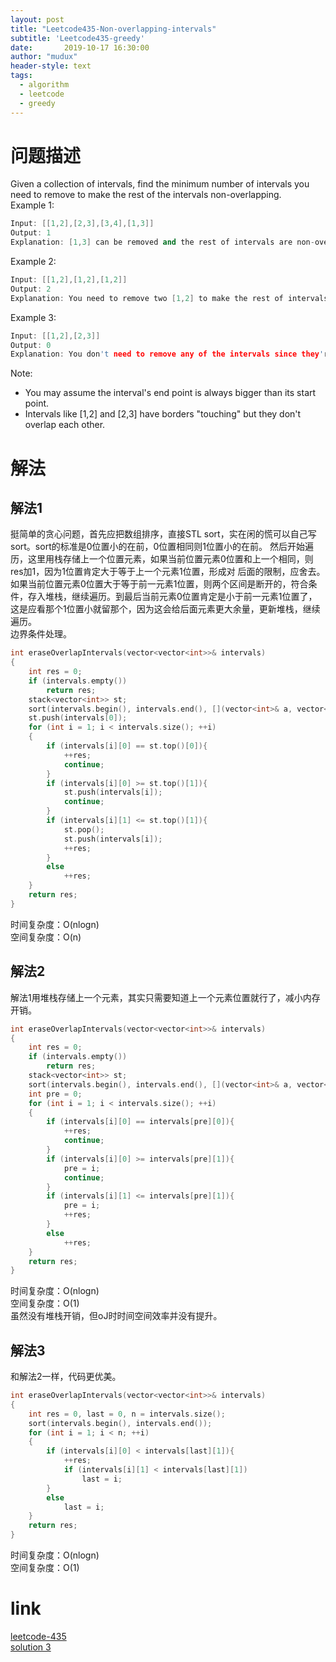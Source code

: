 ```yaml
---
layout: post
title: "Leetcode435-Non-overlapping-intervals"
subtitle: 'Leetcode435-greedy'
date:       2019-10-17 16:30:00
author: "mudux"
header-style: text
tags:
  - algorithm
  - leetcode
  - greedy
---
```


# 问题描述
Given a collection of intervals, find the minimum number of intervals you need to remove to make the rest of the intervals non-overlapping.   
Example 1:
```c++
Input: [[1,2],[2,3],[3,4],[1,3]]
Output: 1
Explanation: [1,3] can be removed and the rest of intervals are non-overlapping.
```
Example 2:
```c++
Input: [[1,2],[1,2],[1,2]]
Output: 2
Explanation: You need to remove two [1,2] to make the rest of intervals non-overlapping.
```
Example 3:
```c++
Input: [[1,2],[2,3]]
Output: 0
Explanation: You don't need to remove any of the intervals since they're already non-overlapping.
```
Note: 
- You may assume the interval's end point is always bigger than its start point.
- Intervals like [1,2] and [2,3] have borders "touching" but they don't overlap each other.
  
# 解法
## 解法1
挺简单的贪心问题，首先应把数组排序，直接STL sort，实在闲的慌可以自己写sort。sort的标准是0位置小的在前，0位置相同则1位置小的在前。
然后开始遍历，这里用栈存储上一个位置元素，如果当前位置元素0位置和上一个相同，则res加1，因为1位置肯定大于等于上一个元素1位置，形成对
后面的限制，应舍去。如果当前位置元素0位置大于等于前一元素1位置，则两个区间是断开的，符合条件，存入堆栈，继续遍历。到最后当前元素0位置肯定是小于前一元素1位置了，这是应看那个1位置小就留那个，因为这会给后面元素更大余量，更新堆栈，继续遍历。  
边界条件处理。
```c++
int eraseOverlapIntervals(vector<vector<int>>& intervals) 
{
	int res = 0;
	if (intervals.empty())
		return res;
	stack<vector<int>> st;
	sort(intervals.begin(), intervals.end(), [](vector<int>& a, vector<int>& b) {if (a[0] == b[0]) return a[1] < b[1]; return a[0] < b[0];});
	st.push(intervals[0]);
	for (int i = 1; i < intervals.size(); ++i)
	{
		if (intervals[i][0] == st.top()[0]){
			++res;
			continue;
		}
		if (intervals[i][0] >= st.top()[1]){
			st.push(intervals[i]);
			continue;
		}	
		if (intervals[i][1] <= st.top()[1]){
			st.pop();
			st.push(intervals[i]);
			++res;
		}
		else 
			++res;
	}
	return res;
}
```
时间复杂度：O(nlogn)  
空间复杂度：O(n)
## 解法2
解法1用堆栈存储上一个元素，其实只需要知道上一个元素位置就行了，减小内存开销。
```c++
int eraseOverlapIntervals(vector<vector<int>>& intervals) 
{
	int res = 0;
	if (intervals.empty())
		return res;
	stack<vector<int>> st;
	sort(intervals.begin(), intervals.end(), [](vector<int>& a, vector<int>& b) {if (a[0] == b[0]) return a[1] < b[1]; return a[0] < b[0];});
	int pre = 0;
	for (int i = 1; i < intervals.size(); ++i)
	{
		if (intervals[i][0] == intervals[pre][0]){
			++res;
			continue;
		}
		if (intervals[i][0] >= intervals[pre][1]){
			pre = i;
			continue;
		}
		if (intervals[i][1] <= intervals[pre][1]){
			pre = i;
			++res;
		}
		else 
			++res;
	}
	return res;
}
```
时间复杂度：O(nlogn)  
空间复杂度：O(1)  
虽然没有堆栈开销，但oJ时时间空间效率并没有提升。  
## 解法3
和解法2一样，代码更优美。
```c++
int eraseOverlapIntervals(vector<vector<int>>& intervals) 
{
	int res = 0, last = 0, n = intervals.size();
	sort(intervals.begin(), intervals.end());
	for (int i = 1; i < n; ++i)
	{
		if (intervals[i][0] < intervals[last][1]){
			++res;
			if (intervals[i][1] < intervals[last][1])
				last = i;
		}
		else 
			last = i;
	}
	return res;
}
```
时间复杂度：O(nlogn)  
空间复杂度：O(1)  

# link
[leetcode-435](https://leetcode.com/problems/non-overlapping-intervals/)  
[solution 3](https://www.cnblogs.com/grandyang/p/6017505.html)